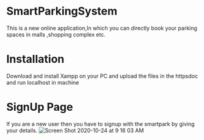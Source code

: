 # SmartParkingSystem
This is a new online application,In which you can directly book your parking spaces in malls ,shopping complex etc.
# Installation 
Download and install Xampp on your PC and upload the files in the httpsdoc and run localhost in machine
# SignUp Page 
If you are a new user then you have to signup with the smartpark by giving your details.
![Screen Shot 2020-10-24 at 9 16 03 AM](https://user-images.githubusercontent.com/40193113/97068597-94eaa880-15e6-11eb-984a-ad4f0c8b949a.jpg)
